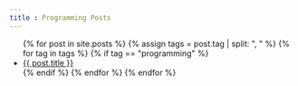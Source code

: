 ```yaml
---
title : Programming Posts
---
```


<ul>
    {% for post in site.posts %}
		{% assign tags = post.tag  | split: ", " %}
		{% for tag in tags %}
			{% if tag == "programming" %}
				<li>
					<a href="{{ post.url }}">{{ post.title }}
					</a>
				</li>
			{% endif %}
		{% endfor %}
    {% endfor %}
</ul>
